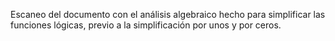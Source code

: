 Escaneo del documento con el análisis algebraico hecho para simplificar las funciones lógicas, previo a la simplificación por unos y por ceros.
